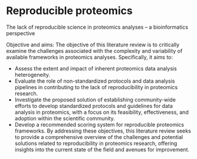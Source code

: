 # Reproducible proteomics
The lack of reproducible science in proteomics analyses – a bioinformatics perspective

Objective and aims:
The objective of this literature review is to critically examine the challenges associated with the complexity and variability of available frameworks in proteomics analyses. Specifically, it aims to:
* Assess the extent and impact of inherent proteomics data analysis heterogeneity.
* Evaluate the role of non-standardized protocols and data analysis pipelines in contributing to the lack of reproducibility in proteomics research.
* Investigate the proposed solution of establishing community-wide efforts to develop standardized protocols and guidelines for data analysis in proteomics, with a focus on its feasibility, effectiveness, and adoption within the scientific community.
* Develop a recommended scoring system for reproducible proteomics frameworks.
By addressing these objectives, this literature review seeks to provide a comprehensive overview of the challenges and potential solutions related to reproducibility in proteomics research, offering insights into the current state of the field and avenues for improvement.



